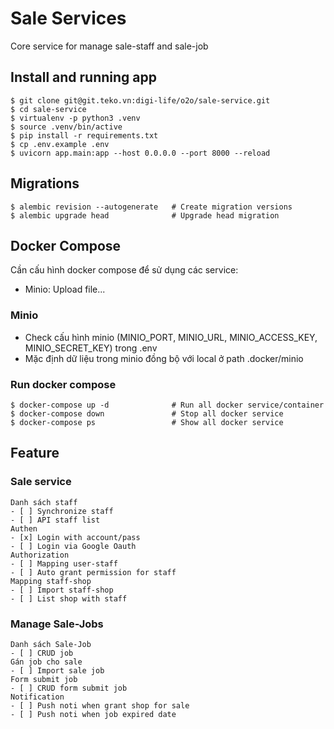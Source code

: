 # Sale Services
Core service for manage sale-staff and sale-job
## Install and running app
```
$ git clone git@git.teko.vn:digi-life/o2o/sale-service.git
$ cd sale-service
$ virtualenv -p python3 .venv
$ source .venv/bin/active
$ pip install -r requirements.txt
$ cp .env.example .env
$ uvicorn app.main:app --host 0.0.0.0 --port 8000 --reload
```
## Migrations
```
$ alembic revision --autogenerate   # Create migration versions
$ alembic upgrade head              # Upgrade head migration
```

## Docker Compose
Cần cấu hình docker compose để sử dụng các service:
- Minio: Upload file...
### Minio
- Check cấu hình minio (MINIO_PORT, MINIO_URL, MINIO_ACCESS_KEY, MINIO_SECRET_KEY) trong .env
- Mặc định dữ liệu trong minio đồng bộ với local ở path .docker/minio
### Run docker compose
```
$ docker-compose up -d              # Run all docker service/container
$ docker-compose down               # Stop all docker service
$ docker-compose ps                 # Show all docker service
```

## Feature

### Sale service
    Danh sách staff
    - [ ] Synchronize staff
    - [ ] API staff list
    Authen
    - [x] Login with account/pass
    - [ ] Login via Google Oauth
    Authorization
    - [ ] Mapping user-staff
    - [ ] Auto grant permission for staff
    Mapping staff-shop
    - [ ] Import staff-shop
    - [ ] List shop with staff

### Manage Sale-Jobs
    Danh sách Sale-Job
    - [ ] CRUD job
    Gán job cho sale
    - [ ] Import sale job
    Form submit job
    - [ ] CRUD form submit job
    Notification
    - [ ] Push noti when grant shop for sale
    - [ ] Push noti when job expired date
